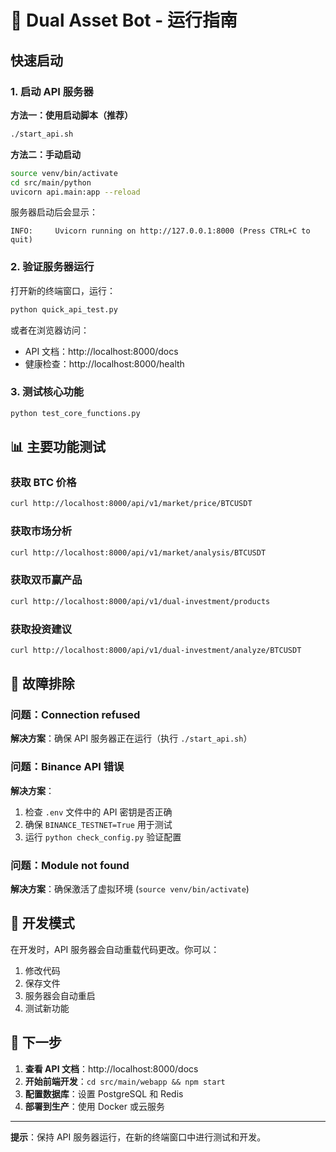 # 🚀 Dual Asset Bot - 运行指南

## 快速启动

### 1. 启动 API 服务器

**方法一：使用启动脚本（推荐）**
```bash
./start_api.sh
```

**方法二：手动启动**
```bash
source venv/bin/activate
cd src/main/python
uvicorn api.main:app --reload
```

服务器启动后会显示：
```
INFO:     Uvicorn running on http://127.0.0.1:8000 (Press CTRL+C to quit)
```

### 2. 验证服务器运行

打开新的终端窗口，运行：
```bash
python quick_api_test.py
```

或者在浏览器访问：
- API 文档：http://localhost:8000/docs
- 健康检查：http://localhost:8000/health

### 3. 测试核心功能

```bash
python test_core_functions.py
```

## 📊 主要功能测试

### 获取 BTC 价格
```bash
curl http://localhost:8000/api/v1/market/price/BTCUSDT
```

### 获取市场分析
```bash
curl http://localhost:8000/api/v1/market/analysis/BTCUSDT
```

### 获取双币赢产品
```bash
curl http://localhost:8000/api/v1/dual-investment/products
```

### 获取投资建议
```bash
curl http://localhost:8000/api/v1/dual-investment/analyze/BTCUSDT
```

## 🔧 故障排除

### 问题：Connection refused
**解决方案**：确保 API 服务器正在运行（执行 `./start_api.sh`）

### 问题：Binance API 错误
**解决方案**：
1. 检查 `.env` 文件中的 API 密钥是否正确
2. 确保 `BINANCE_TESTNET=True` 用于测试
3. 运行 `python check_config.py` 验证配置

### 问题：Module not found
**解决方案**：确保激活了虚拟环境 (`source venv/bin/activate`)

## 📝 开发模式

在开发时，API 服务器会自动重载代码更改。你可以：

1. 修改代码
2. 保存文件
3. 服务器会自动重启
4. 测试新功能

## 🎯 下一步

1. **查看 API 文档**：http://localhost:8000/docs
2. **开始前端开发**：`cd src/main/webapp && npm start`
3. **配置数据库**：设置 PostgreSQL 和 Redis
4. **部署到生产**：使用 Docker 或云服务

---

**提示**：保持 API 服务器运行，在新的终端窗口中进行测试和开发。